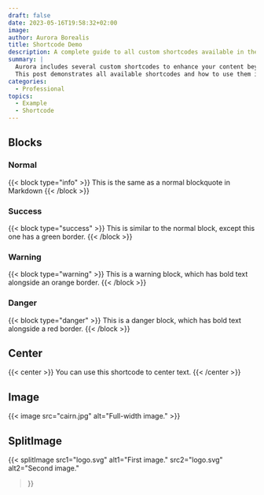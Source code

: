 ```yaml
---
draft: false
date: 2023-05-16T19:58:32+02:00
image:
author: Aurora Borealis
title: Shortcode Demo
description: A complete guide to all custom shortcodes available in the Aurora theme
summary: |
  Aurora includes several custom shortcodes to enhance your content beyond standard markdown.
  This post demonstrates all available shortcodes and how to use them in your posts.
categories:
  - Professional
topics:
  - Example
  - Shortcode
---
```


## Blocks

### Normal

{{< block type="info" >}}
This is the same as a normal blockquote in Markdown
{{< /block >}}

### Success

{{< block type="success" >}}
This is similar to the normal block, except this one has a green border.
{{< /block >}}

### Warning

{{< block type="warning" >}}
This is a warning block, which has bold text alongside an orange border.
{{< /block >}}

### Danger

{{< block type="danger" >}}
This is a danger block, which has bold text alongside a red border.
{{< /block >}}

## Center

{{< center >}}
You can use this shortcode to center text.
{{< /center >}}

## Image

{{< image src="cairn.jpg" alt="Full-width image."  >}}

## SplitImage

{{<
  splitImage
  src1="logo.svg" alt1="First image."
  src2="logo.svg" alt2="Second image."
>}}
